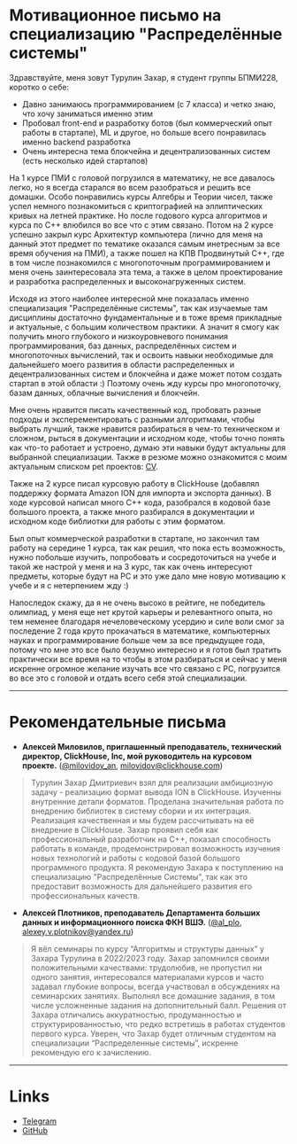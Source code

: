 # Мотивационное письмо на специализацию "Распределённые системы"

Здравствуйте, меня зовут Турулин Захар, я студент группы БПМИ228, коротко о себе:
- Давно занимаюсь программированием (с 7 класса) и четко знаю, что хочу заниматься именно этим
- Пробовал front-end и разработку ботов (был коммерческий опыт работы в стартапе), ML и другое, но больше всего понравилась именно backend разработка
- Очень интересна тема блокчейна и децентрализованных систем (есть несколько идей стартапов)

На 1 курсе ПМИ с головой погрузился в математику, не все давалось легко, но я всегда старался во всем разобраться и решить все домашки. Особо понравились курсы Алгебры и Теории чисел, также успел немного познакомиться с криптографией на эллиптических кривых на летней практике. Но после годового курса алгоритмов и курса по С++ влюбился во все что с этим связано. Потом на 2 курсе успешно закрыл курс Архитектур компьютера (лично для меня на данный этот предмет по тематике оказался самым инетресным за все время обучения на ПМИ), а также пошел на КПВ Продвинутый С++, где в том числе познакомился с многопоточным программированием и меня очень заинтересовала эта тема, а также в целом проектирование и разработка распределенных и высоконагруженных систем.

Исходя из этого наиболее интересной мне показалась именно специализация "Распределённые системы", так как изучаемые там дисциплины достаточно фундаментальные и в тоже время прикладные и актуальные, с большим количеством практики. А значит я смогу как получить много глубокого и низкоуровневого понимания программирования, баз данных, распределённых систем и многопоточных вычислений, так и освоить навыки необходимые для дальнейшего моего развития в области распределенных и децентрализованных систем и блокчейна и даже может потом создать стартап в этой области :) Поэтому очень жду курсы про многопоточку, базам данных, облачные вычисления и блокчейн.

Мне очень нравится писать качественный код, пробовать разные подходы и эксперементировать с разными алгоритмами, чтобы выбрать лучший, также нравится разбираться в чем-то техническом и сложном, рыться в документации и исходном коде, чтобы точно понять как что-то работает и устроено, думаю эти навыки будут актуальны для выбранной специализации. Также в резюме можно ознакомится с моим актуальным списком pet проектов: [CV](https://github.com/zahartd/distributed_systems_motivation/blob/main/CV_Zakhar_Turulin__rus_.pdf).

Также на 2 курсе писал курсовую работу в ClickHouse (добавлял поддержку формата Amazon ION для импорта и экспорта данных). В ходе курсовой написал много C++ кода, разобрался в кодовой базе большого проекта, а также много разбирался в документации и исходном коде библиотки для работы с этим форматом.

Был опыт коммерческой разработки в стартапе, но закончил там работу на середине 1 курса, так как решил, что пока есть возможность, нужно побольше изучить, попробовать и сосредоточиться на учебе и такой же настрой у меня и на 3 курс, так как очень интересуют предметы, которые будут на РС и это уже дало мне новую мотивацию к учебе и я с нетерпением жду :)

Напоследок скажу, да я не очень высоко в рейтиге, не победитель олимпиад, у меня еще нет крутой карьеры и релевантного опыта, но тем неменее благодаря нечеловеческому усердию и силе воли смог за последение 2 года круто прокачаться в математике, компьютерных науках и программирование больше чем за все предыдущее года, потому что мне это все было безумно интересно и я готов был тратить практически все время на то чтобы в этом разбираться и сейчас у меня искренне огромное желание изучать все что связано с РС, погрузится во все это с головой и отдать всего себя этой специализации.

---

# Рекомендательные письма

- **Алексей Миловилов, приглашенный преподаватель, технический директор, ClickHouse, Inc, мой руководитель на курсовом проекте.** ([@milovidov_an](https://t.me/milovidov_an), [milovidov@clickhouse.com](milovidov@clickhouse.com))
> Турулин Захар Дмитриевич взял для реализации амбициозную задачу - реализацию формат вывода ION в ClickHouse. Изученны внутренние детали форматов. Проделана значительная работа по внедрению библиотек в систему сборки и их интеграция. Реализация качественная и мы будем рассчитывать на её внедрение в ClickHouse. Захар проявил себя как профессиональный разработчик на C++, показал способность работать в команде, продемонстрировал возможность изучения новых технологий и работы с кодовой базой большого программного продукта. Я рекомендую Захара к поступлению на специализацию "Распределённые Системы", так как это предоставит возможность для дальнейшего развития его профессиональных качеств.

- **Алексей Плотников, преподаватель Департамента больших данных и информационного поиска ФКН ВШЭ.** ([@al_plo](https://t.me/al_plo), [alexey.v.plotnikov@yandex.ru](alexey.v.plotnikov@yandex.ru))
> Я вёл семинары по курсу “Алгоритмы и структуры данных” у Захара Турулина в 2022/2023 году. Захар запомнился своими положительными качествами: трудолюбив, не пропустил ни одного занятия, интересовался материалами курсов и часто задавал глубокие вопросы, всегда участвовал в обсуждениях на семинарских занятиях. Выполнял все домашние задания, в том числе усложненные задания на дополнительный балл. Решения от Захара отличались аккуратностью, продуманностью и структурированностью, что редко встретишь в работах студентов первого курса. Уверен, что Захар будет отличным студентом на специализации “Распределенные системы”, искренне рекомендую его к зачислению.


---

# Links

- [Telegram](https://t.me/hexinf)
- [GitHub](https://github.com/zahartd) 
